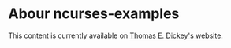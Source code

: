 <!--- issue 89 --->

# Abour ncurses-examples

This content is currently available on [Thomas E. Dickey's website](https://invisible-island.net/ncurses/ncurses-examples.html).
